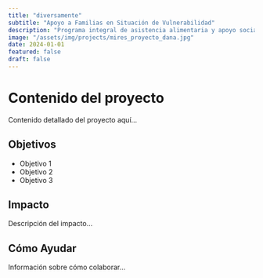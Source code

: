 ```yaml
---
title: "diversamente"
subtitle: "Apoyo a Familias en Situación de Vulnerabilidad"
description: "Programa integral de asistencia alimentaria y apoyo social para familias necesitadas."
image: "/assets/img/projects/mires_proyecto_dana.jpg"
date: 2024-01-01
featured: false
draft: false
---
```


# Contenido del proyecto

Contenido detallado del proyecto aquí...

## Objetivos

- Objetivo 1
- Objetivo 2
- Objetivo 3

## Impacto

Descripción del impacto...

## Cómo Ayudar

Información sobre cómo colaborar...